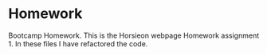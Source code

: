 # Homework
Bootcamp Homework.
This is the Horsieon webpage Homework assignment 1. In these files I have refactored the code. 
